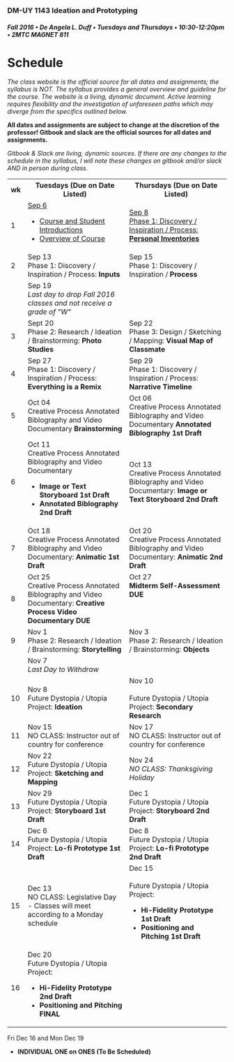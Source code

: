 ### DM-UY 1143 Ideation and Prototyping
##### Fall 2016 • De Angela L. Duff • Tuesdays and Thursdays • 10:30-12:20pm • 2MTC MAGNET 811

# Schedule

_The class website is the official source for all dates and assignments; the syllabus is NOT. The syllabus provides a general overview and guideline for the course. The website is a living, dynamic document. Active learning requires flexibility and the investigation of unforeseen paths which may diverge from the specifics outlined below._


**All dates and assignments are subject to change at the discretion of the professor! Gitbook and slack are the official sources for all dates and assignments.**

*Gitbook & Slack are living, dynamic sources. If there are any changes to the schedule in the syllabus, I will note these changes on gitbook and/or slack AND in person during class.*
<table>
    <tr>
        <th width="4%">wk</th>
        <th width="48%">Tuesdays (Due on Date Listed)</th>
        <th width="48%">Thursdays (Due on Date Listed)</th>
    </tr>
    <tr>
        <td>1</td>
        <td><a href="week_1_detail_sep_6.md">Sep 6<br>
        <ul>
        <li>Course and Student Introductions</li>
        <li>Overview of Course</li></a></td>
        <td><a href="week_1_detail_sep_8.md">Sep 8<br>Phase 1: Discovery / Inspiration / Process: <strong>Personal Inventories</strong</li></ul></a></td>
    </tr>
    <tr>
        <td>2</td>    
        <td><a href="week_2_detail_sep_8.md"></a>Sep 13<br>Phase 1: Discovery / Inspiration / Process: <strong>Inputs</strong></td>
        <td valign="top"><a href="week_3_detail_sep_15.md"></a>Sep 15<br>Phase 1: Discovery / Inspiration / <strong>Process</strong> </td>
    </tr>
    <tr>
        <td><td>Sep 19<br><i>Last day to drop Fall 2016 classes and not receive a grade of "W"</i></td><td></td>
    </tr
    <tr>
        <td>3</td> 
        <td valign="top"><a href="week_3_detail_sep_15.md"></a>Sept 20<br>Phase 2: Research / Ideation / Brainstorming: <strong>Photo Studies</strong></td>
        <td valign="top"><a href="week_4_detail_sep_22.md"></a>Sep 22<br>Phase 3: Design / Sketching / Mapping: <strong>Visual Map of Classmate</strong></td>
    </tr>
    <tr>
        <td>4</td>
        <td valign="top"><a href="week_4_detail_sep_22.md"></a>Sep 27<br>Phase 1: Discovery / Inspiration / Process: <strong>Everything is a Remix</strong></td>
        <td><a href="week_5_detail_sep_29.md"></a>Sep 29<br></strong>Phase 1: Discovery / Inspiration / Process: <strong>Narrative Timeline</strong></td>
    </tr>
    <tr>
        <td>5</td>
        <td><a href="week_5_detail_sep_29.md"></a>Oct 04<br>Creative Process Annotated Biblography and Video Documentary <strong>Brainstorming</strong></td>
        <td><a href="week_6_detail_oct_6.md"></a>Oct 06<br>Creative Process Annotated Biblography and Video Documentary <strong>Annotated Biblography 1st Draft</td>
    </tr>
    <tr>
        <td>6</td>    
        <td><a href="week_6_detail_oct_6.md"></a>Oct 11<br>Creative Process Annotated Biblography and Video Documentary <ul>
          <li><strong>Image or Text Storyboard 1st Draft</strong></li>
          <li><strong>Annotated Biblography 2nd Draft</strong></li></ul></td>
        <td><a href="week_7_detail_oct_13.md"></a>Oct 13<br>Creative Process Annotated Biblography and Video Documentary: <strong>Image or Text Storyboard 2nd Draft<strong></td>
    </tr>
    <tr>
        <td>7</td>     
        <td><a href="week_7_detail_oct_13.md"></a>Oct 18<br>Creative Process Annotated Biblography and Video Documentary: <strong>Animatic 1st Draft</strong></td>
        <td><a href="week_8_detail_oct_20.md"></a>Oct 20<br>Creative Process Annotated Biblography and Video Documentary: <strong>Animatic 2nd Draft</strong></td>
    </tr>
    <tr>
        <td>8</td>     
        <td>Oct 25<br>Creative Process Annotated Biblography and Video Documentary: <strong>Creative Process Video Documentary DUE</strong></td>
        <td valign="top">Oct 27<br><strong>Midterm Self-Assessment DUE</strong></td>
    </tr>
    <tr>
        <td>9</td>      
        <td valign="top">Nov 1<br>Phase 2: Research / Ideation / Brainstorming: <strong>Storytelling</strong></td>
        <td>Nov 3<br>Phase 2: Research / Ideation / Brainstorming: <strong>Objects</strong></td>
    </tr>
     <tr>
        <td></td><td>Nov 7<br><i>Last Day to Withdraw</i></td><td></td>
    </tr>
    <tr>
        <td>10</td>     
        <td>Nov 8<br>Future Dystopia / Utopia Project: <strong>Ideation</strong></td>
        <td>Nov 10<br><br>Future Dystopia / Utopia Project: <strong>Secondary Research</strong></td>
    </tr>
    <tr>
        <td>11</td>   
        <td>Nov 15<br>NO CLASS: Instructor out of country for conference</td>
        <td>Nov 17<br>NO CLASS: Instructor out of country for conference</td>
    </tr>
    <tr>
        <td>12</td>   
        <td>Nov 22<br>Future Dystopia / Utopia Project: <strong>Sketching and Mapping</strong></td>
        <td>Nov 24<br><i>NO CLASS: Thanksgiving Holiday</i></td>
    </tr>
    <tr>
        <td>13</td>  
        <td>Nov 29<br>Future Dystopia / Utopia Project: <strong>Storyboard 1st Draft</td>
        <td>Dec 1<br>Future Dystopia / Utopia Project: <strong>Storyboard 2nd Draft</td>
    </tr>
    <tr>
        <td>14</td>    
        <td>Dec 6<br>Future Dystopia / Utopia Project: <strong>Lo-fi Prototype 1st Draft</td>
        <td>Dec 8<br>Future Dystopia / Utopia Project: <strong>Lo-fi Prototype 2nd Draft</td>
    </tr>
    <tr>
        <td>15</td>     
        <td>Dec 13<br>NO CLASS: Legislative Day - Classes will meet according to a Monday schedule</td>  
        <td>Dec 15<br><br>Future Dystopia / Utopia Project: <ul>
        <li><strong>Hi-Fidelity Prototype 1st Draft</strong></li>
        <li><strong>Positioning and Pitching 1st Draft</strong></li>
        </ul></td>
    </tr>
    <tr>
        <td>16</td>
        <td>Dec 20<br>Future Dystopia / Utopia Project: <ul>
        <li><strong>Hi-Fidelity Prototype 2nd Draft</strong></li>
        <li><strong>Positioning and Pitching FINAL</strong></li>
        </ul></td>
        <td></td>
    </tr>
</table>

Fri Dec 16 and Mon Dec 19<br>
* **INDIVIDUAL ONE on ONES (To Be Scheduled)**



